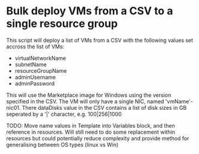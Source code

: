 # Bulk deploy VMs from a CSV to a single resource group
This script will deploy a list of VMs from a CSV with the following values set accross the list of VMs:
- virtualNetworkName
- subnetName
- resourceGroupName
- adminUsername
- adminPassword

This will use the Marketplace image for Windows using the version specified in the CSV.
The VM will only have a single NIC, named 'vmName'-nic01.
There dataDisks value in the CSV contains a list of disk sizes in GB seperated by a '|' character, e.g. 100|256|1000


TODO: Move name values in Template into Variables block, and then reference in resources. Will still need to do some replacement within resources but could potentially reduce complexity and provide method for generalising between OS types (linux vs Win)